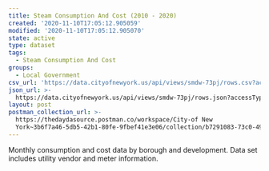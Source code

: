 ```yaml
---
title: Steam Consumption And Cost (2010 - 2020)
created: '2020-11-10T17:05:12.905059'
modified: '2020-11-10T17:05:12.905070'
state: active
type: dataset
tags:
  - Steam Consumption And Cost
groups:
  - Local Government
csv_url: 'https://data.cityofnewyork.us/api/views/smdw-73pj/rows.csv?accessType=DOWNLOAD'
json_url: >-
  https://data.cityofnewyork.us/api/views/smdw-73pj/rows.json?accessType=DOWNLOAD
layout: post
postman_collection_url: >-
  https://thedaydasource.postman.co/workspace/City-of New
  York~3b6f7a46-5db5-42b1-80fe-9fbef41e3e06/collection/b7291083-73c0-49cf-9428-e45e16a37e56
---
```

Monthly consumption and cost data by borough and development. Data set includes utility vendor and meter information.
